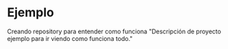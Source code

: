 # Ejemplo
Creando repository para entender como funciona
"Descripción de proyecto ejemplo para ir viendo como funciona todo."
